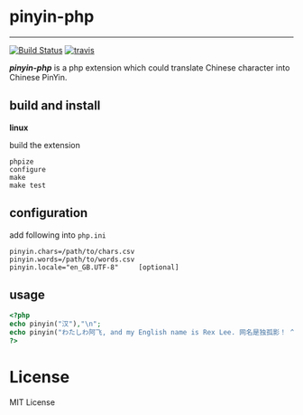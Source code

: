 # pinyin-php #

----------

[![Build Status](https://drone.io/github.com/duguying/pinyin-php/status.png)](https://drone.io/github.com/duguying/pinyin-php/latest) 
[![travis](https://api.travis-ci.org/duguying/pinyin-php.png)](https://travis-ci.org/duguying/pinyin-php)

***pinyin-php*** is a php extension which could translate Chinese character into Chinese PinYin.

## build and install ##
**linux**

build the extension<br>

```shell
phpize
configure
make
make test
```

## configuration
add following into `php.ini`

```
pinyin.chars=/path/to/chars.csv
pinyin.words=/path/to/words.csv
pinyin.locale="en_GB.UTF-8"		[optional]
```

## usage

```php
<?php
echo pinyin("汉"),"\n";
echo pinyin("わたしわ阿飞, and my English name is Rex Lee. 网名是独孤影！ ^_^。下面是一段多音分词歧义测试，这个人无伤无臭味。"),"\n";
?>
```

# License #

MIT License


